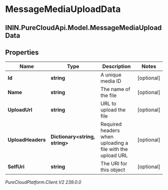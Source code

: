# MessageMediaUploadData

## ININ.PureCloudApi.Model.MessageMediaUploadData

## Properties

|Name | Type | Description | Notes|
|------------ | ------------- | ------------- | -------------|
| **Id** | **string** | A unique media ID | [optional] |
| **Name** | **string** | The name of the file | [optional] |
| **UploadUrl** | **string** | URL to upload the file | [optional] |
| **UploadHeaders** | **Dictionary&lt;string, string&gt;** | Required headers when uploading a file with the upload URL | [optional] |
| **SelfUri** | **string** | The URI for this object | [optional] |



_PureCloudPlatform.Client.V2 239.0.0_
